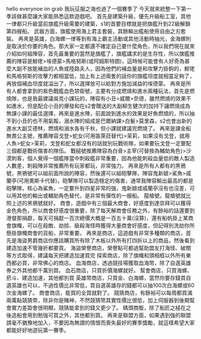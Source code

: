 hello everynoe im grab 我玩征服之海也過了一個賽季了 今天就來統整一下第一季該做甚麼讓大家能熟悉這款遊戲吧。
首先是建築升級，優先升級船工室，其他一律都只升級當前旗艦升級需要的建築，s1的首要目標就是把旗艦升到22級解鎖第四艘船。
武器方面，旗艦使用海上君主套裝，其餘輸出艦船使用自由之刃套裝。
再來是英雄，白海螺一律等到有海上霸主活動或其他活動時抽光，金海螺則是取決於你要的角色。那大家一定都還不確定自己要什麼角色，所以我們現在就來介紹如何組陣容，首先最重要的當然是旗艦了，旗艦講求的是生存性，所以旗艦推薦的陣容是鯨佬>埃德蒙>馬格努斯(或阿姆斯特朗)，這時候可能會有人好奇為甚麼大副不放能補血的人魚或陸路夫人，因為他們的補血量是和攻擊力掛鉤的，鯨佬和馬格努斯的攻擊力都相當低，加上有上述兩隻的話你的旗艦坦度就相當足夠了，再放個補血坦度就溢出了，所以選擇放可以給對方施加減益的埃德蒙。
再來是所有人都會拿到的紫色戰艦血色禁衛號，主要有分成燃燒和進水兩種玩法，首先是燃燒隊，也是我最建議吳克小課玩的，陣容有小丑>威爾>奈德，雖然燃燒的效果不如進水，但是配合小丑的爆發和在s2會贈送的大副柳生健次的加持下讓燃燒成為無課小課的最佳選擇，再來是進水陣，前面說到進水的效果是好魚燃燒的，所以抽不到小丑的也不用氣餒，溺水陣的組成是巴爾納課>白髮>莫里森，s2也會出新的進水大副艾德林，燃燒和溺水各有千秋，但小課就建議完燃燒了。
再來是課金船無畏公主號，推薦陣容戈登>蛇女(可用笛萊菈替代)>茉莉，如果沒有戈登，就用人魚>蛇女>茉莉，戈登和蛇女都沒有的話就別玩戰術隊，如果要玩戈登一定要配三個都是戰術傷害的隊伍。
戰槌號推薦陣容為白骨>主宰(可替換為輔助角色)>沙漠刺客，個人覺得一個艦隊當中刺殺艦非常重要，因為他能刺殺血量低的敵人製造人數差，刺殺陣非常推薦所有玩家都玩，非常強力。
再來是所有人都有的黑鴉號，黑鴉號可以組前面所說的陣容，然後還可以組砲擊隊，陣容鬼新娘>鯊魚>戚蘭亭(可用奧斯卡代替)，砲擊隊可以製造穩定的傷害，通常我陣容輸出最高的都是砲擊隊，核心為鯊魚，一定要升到四星非常的強，鬼新娘或戚蘭亭沒有也沒差，可以用其他的輸出或輔助角色替代，是非常有彈性的一艘船。
龍槍號，龍槍號就比照上述的黑鴉號就好。
商會，遊戲中有三個最大商會，好感度到達崇拜可以獲得金色角色，所以商會好感度很重要，除了每天解商會任務之外，有餘裕的話還要到港督那捐獻，每天可捐獻一百次總價大概是一百五十萬(沒算)，還有船帆掛上某商會旗幟，可以在殺敵、劫掠、級殺海怪時獲得大量商會好感度，但記得別洗劫你所懸掛旗幟商會的貨船，非常重要。
再來是商店，這遊戲有非常多種類的商店，首先是海盜男爵商店你應該購買所有除了木板以外所有打四折以上的商品，然後看到建造加速不管幾折都要買。
海盜榮譽商店，榮譽點可都過幫助盟友打海怪、破關等方式取得，建議每天把建造加速買完
探索商店，除了旗幟和頭相框以外所有東西都必買，非常佛心的商店。
血海商店，透過競技場獲取血海幣，除了自選英雄券之外其他都千萬別買。
血石商店，只買折價海螺就好。
幫會商店，只買海螺、菸斗、建造加速，其他都別買
英雄幣商店，只買金、白海螺，當然你要存錢買自選英雄也可以，不過性價比非常低，買自選英雄存的錢都可以抽100次白海螺或60次金海螺了。
商會商店，能買的全買就對了。
競猜商店，有餘裕可以每周都買滿兩萬點競猜幣，除非你是賭神，不然競猜幣其實性價比很低，加上伺服器到後期幫會實力差距會很明顯，競猜能拿到的錢又更少了。
碼頭商販，除了船匠之槌在之後造船會用到勉強可買之外，其他都別買。
再來是聯盟方面，如果遇到強的聯盟請毫不猶豫地加入，不要因為無謂的情懷而喪失最好的賽季獎勵，就這樣希望大家都能好好地遊玩第一賽季。




